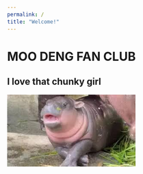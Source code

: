 ```yaml
---
permalink: /
title: "Welcome!"
---
```

# MOO DENG FAN CLUB
## I love that chunky girl
![baby girl](assets/images/images.jpg)
